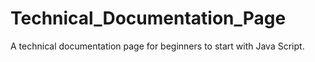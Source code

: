 # Technical_Documentation_Page
A technical documentation page for beginners to start with Java Script.
